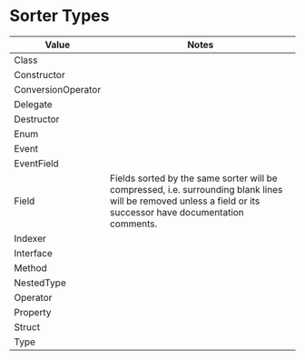 # Sorter Types

| Value              | Notes |
|--------------------|-------|
| Class              |       |
| Constructor        |       |
| ConversionOperator |       |
| Delegate           |       |
| Destructor         |       |
| Enum               |       |
| Event              |       |
| EventField         |       |
| Field              | Fields sorted by the same sorter will be compressed, i.e. surrounding blank lines will be removed unless a field or its successor have documentation comments. |
| Indexer            |       |
| Interface          |       |
| Method             |       |
| NestedType         |       |
| Operator           |       |
| Property           |       |
| Struct             |       |
| Type               |       |